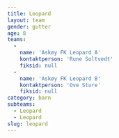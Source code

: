 ```yaml
---
title: Leopard
layout: team
gender: gutter
age: 8
teams:
  -
    name: 'Askøy FK Leopard A'
    kontaktperson: 'Rune Soltvedt'
    fiksid: null
  -
    name: 'Askøy FK Leopard B'
    kontaktperson: 'Ove Sture'
    fiksid: null
category: barn
subteams:
  - Leopard
  - Leopard
slug: leopard
---
```

